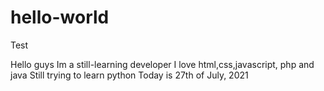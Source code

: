 # hello-world
Test

Hello guys Im a still-learning developer
I love html,css,javascript, php and java
Still trying to learn python
Today is 27th of July, 2021
